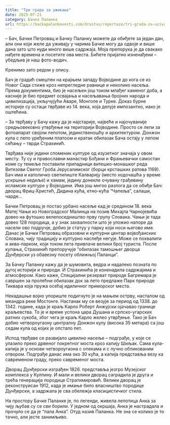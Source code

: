 ```yaml
---
title: "Три града за уживање"
date: 2025-07-21
category: Бачка Паланка
url: https://backapalankavesti.com/drustvo/reportaze/tri-grada-za-uzivanje/
---
```


– Бач, Бачки Петровац и Бачку Паланку можете да обиђете за један дан, али они који желе да уживају у чарима Бачке могу да одвоје и више дана зато што нуди много више садржаја. Моја препорука је да свакако нађете времена и посетите ова места. Бићете пријатно изненађени – убедљив је наш фото-водич.

Кренимо зато редом у опису.

Бач је градић смештен на крајњем западу Војводине до кога се из Новог Сада стиже кроз непрегледне равнице и неколико насеља. Према документима, био је насељен још током млађег каменог доба, а касније је био предмет освајања и насељавања бројних народа и цивилизација, укључујући Аваре, Монголе и Турке. Доказ бурне историје су остаци тврђаве из 14. века, која делује импозантно, иако је оштећена.

– За тврђаву у Бачу кажу да је најстарије, највеће и најочуваније средњовековно утврђење на територији Војводине. Просто се лепи за фотоапарат својом лепотом, јединственошћу и архитектуром. Донжон кула с лепо уређеним платоом и кратак обилазак Бача остају у лепом сећању – тврди Страхинић.

Тврђава није једини споменик културе од изузетног значаја у овом месту. Ту су и православни манастир Бођани и Фрањевачки самостан коме су темеље поставили припадници витешко-монашког реда Витезови Светог Гроба Јерусалимског (борци крсташких ратова 1169). Бач има и католичко светилиште Калварију (место ходочашћа у време ускршње недеље) и хамам, једину донекле очувану грађевину исламске културе у Војводини. Има још мнгоо разлога да се обиђе Бач: дворац Фриц-Христић, Дидина кућа, етно-кућа “Чапеља”, салаши, чарде…

Бачки Петровац је постао урбано насеље кад је средином 18. века Матеј Чањи из Новоградског Малинца на позив Михајла Чарнојевића довео на футошко велепоседништво прву групу Словака. Чањи је тада довео 128 породица, а у знак захвалности што је уложио напоре да насели ово подручје, добио је статуу у парку који носи његово име. Данас је Бачки Петровац образовни и културни центар војвођанских Словака, чију традицију и културно наслеђе негује. Може се похвалити и аква-парком, који током лета привлаче велики број туриста. После купања, Страхинић препоручује “обилазак тамошњег дворца Дунђерски уз обавезну посету оближњој Паланци”.

За Бачку Паланку кажу да је шумовита, ведра и надалеко позната по дугој историји и природи. И Страхинића је изненадила садржајима и атмосфером. Како каже, Специјални резерват природе Багремара је савршен за пролећни обилазак док за лето предлаже Парк природе Тиквара која пружа осећај идиличног приморског места.

Некадашње војно упориште подигнуто је на мањем острву, насталом од меандра реке Мостонге. Настанак му се везује за период од 1338. до 1342. године, када је краљ Карло Роберт Анжујски ојачавао границе краљевства. То је и време успона цара Душана и српско-угарских ратних сукоба, због чега је краљ Карло желео утврђење. Тако је Бач добио четвороугаону централну Донжон кулу (висока 35 метара) са још седам кула од којих је опстало пет.

Испод тврђаве се развијало цивилно насеље – подграђе, у које се улазило преко дрвеног покретног моста кроз капију Шиљак. Сама кула-капија је у основи четвороугаона с опекама и с лучно обликованим отвором. Подграђе данас има око 30 кућа, а капија представља везу ка савременом граду, преко савременог моста.

Дворац Дунђерски изграђен 1826. представља језгро Музејског комплекса у Кулпину. И мали и велики дворац саградила је друга и трећа генерација породице Стратимировић. Велики дворац је реконструисан 1912, када је имање било власништво породице Дунђерски, а задржала је сва обележја класицистичког стила.

На простору Бачке Паланке је, по легенди, живела лепотица Анка за чију љубав су се сви борили. У једном од окршаја, Анка је настрадала и прочуло се да је “пала Анка”. Отуд назив Паланка. Не зна се колико је то тачно, али јесте занимљиво.
